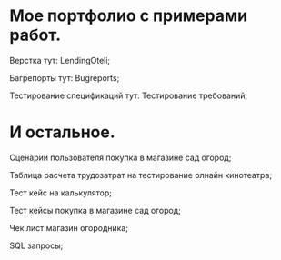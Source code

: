 # Мое портфолио с примерами работ.
Верстка тут: LendingOteli;

Багрепорты тут: Bugreports;

Тестирование спецификаций тут: Тестирование требований;

# И остальное.
Сценарии пользователя покупка в магазине сад огород;

Таблица расчета трудозатрат на тестирование олнайн кинотеатра;

Тест кейс на калькулятор;

Тест кейсы покупка в магазине сад огород;

Чек лист магазин огородника;

SQL запросы;
